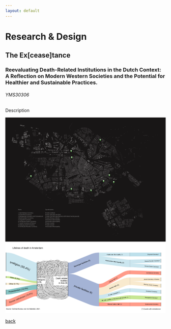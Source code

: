 ```yaml
---
layout: default
---
```


# Research & Design

## The Ex[cease]tance
### Reevaluating Death-Related Institutions in the Dutch Context: A Reflection on Modern Western Societies and the Potential for Healthier and Sustainable Practices.
###### _YMS30306_

Description

![image](assets/img/Fig1_JJCL.png)
![image](assets/img/Fig3_JJCL-min.png)


[back](./)
